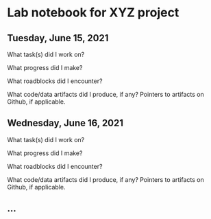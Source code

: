 # Lab notebook for XYZ project

## Tuesday, June 15, 2021

What task(s) did I work on? 

What progress did I make?

What roadblocks did I encounter?

What code/data artifacts did I produce, if any? Pointers to artifacts on Github, if applicable.

## Wednesday, June 16, 2021

What task(s) did I work on? 

What progress did I make?

What roadblocks did I encounter?

What code/data artifacts did I produce, if any? Pointers to artifacts on Github, if applicable. 

## ...
